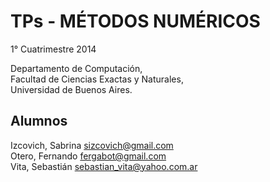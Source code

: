 TPs - MÉTODOS NUMÉRICOS 
========

1° Cuatrimestre 2014

Departamento de Computación,  
Facultad de Ciencias Exactas y Naturales,  
Universidad de Buenos Aires.

Alumnos
-------

Izcovich, Sabrina [sizcovich@gmail.com](mailto:sizcovich@gmail.com)  
Otero, Fernando [fergabot@gmail.com](mailto:fergabot@gmail.com)  
Vita, Sebastián [sebastian_vita@yahoo.com.ar](mailto:sebastian_vita@yahoo.com.ar)  
